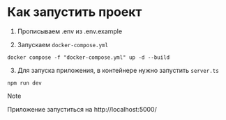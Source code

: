 # Как запустить проект 
1. Прописываем .env из .env.example

1. Запускаем `docker-compose.yml`

```
docker compose -f "docker-compose.yml" up -d --build
```

3. Для запуска приложения, в контейнере нужно запустить `server.ts`

```
npm run dev
```

> [!NOTE]
> Приложение запуститься на http://localhost:5000/
